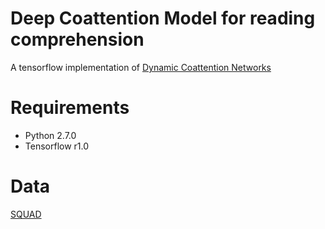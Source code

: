 # Deep Coattention Model for reading comprehension
A tensorflow implementation of [Dynamic Coattention Networks](https://arxiv.org/abs/1611.01604)
# Requirements
* Python 2.7.0
* Tensorflow r1.0

# Data
[SQUAD](https://rajpurkar.github.io/SQuAD-explorer/)
